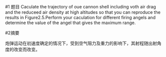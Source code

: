 #1 题目
Caculate the trajectory of oue cannon shell including voth air drag and the reduceed air density at high altitudes so that 
you can reproduce the results in Figure2.5.Perform your caculation for different firing angels and determine the value of 
the angel that gives the maximum range.

#2摘要

炮弹运动在初速度确定的情况下，受到空气阻力及重力的影响下，其射程随出射角度的改变而改变。
